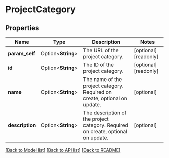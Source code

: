 # ProjectCategory

## Properties

Name | Type | Description | Notes
------------ | ------------- | ------------- | -------------
**param_self** | Option<**String**> | The URL of the project category. | [optional][readonly]
**id** | Option<**String**> | The ID of the project category. | [optional][readonly]
**name** | Option<**String**> | The name of the project category. Required on create, optional on update. | [optional]
**description** | Option<**String**> | The description of the project category. Required on create, optional on update. | [optional]

[[Back to Model list]](../README.md#documentation-for-models) [[Back to API list]](../README.md#documentation-for-api-endpoints) [[Back to README]](../README.md)


